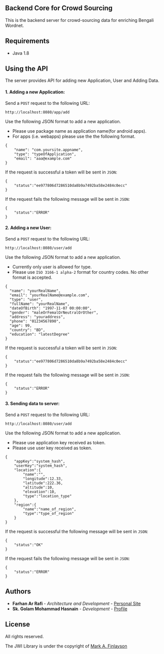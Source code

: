 ## Backend Core for Crowd Sourcing

This is the backend server for crowd-sourcing data for enriching Bengali Wordnet.

## Requirements

* Java 1.8

## Using the API

The server provides API for adding new Application, User and Adding Data.

#### 1. Adding a new Application:
Send a `POST` request to the following URL:
```
http://localhost:8080/app/add
```
Use the following JSON format to add a new application.
* Please use package name as application name(for android apps).
* For apps (i.e. webapps) please use the the following format.

```
{
    "name": "com.yoursite.appname",
    "type": "typeOfApplication",
    "email": "aaa@example.com"
}
```
If the request is successful a token will be sent in `JSON`:
```
{
    "status":"ee977806d7286510da8b9a7492ba58e2484c0ecc"
}
```
If the request fails the following message will be sent in `JSON`:
```
{
    "status":"ERROR"
}
```

#### 2. Adding a new User:
Send a `POST` request to the following URL:
```
http://localhost:8080/user/add
```
Use the following JSON format to add a new application.
* Currently only user is allowed for type.
* Please use `ISO 3166-1 alpha-2` format for country codes.
No other format is accepted.

```
{
  "name": "yourRealName",
  "email": "yourRealName@example.com",
  "type": "user",
  "fullName": "yourRealName",
  "dateOfBirth": "1997-11-07 00:00:00",
  "gender": "maleOrFemalOrNeutralOrOther",
  "address": "youraddress",
  "phone": "01234567890",
  "age": 99,
  "country": "BD",
  "education": "latestDegree"
}
```
If the request is successful a token will be sent in `JSON`:
```
{
    "status":"ee977806d7286510da8b9a7492ba58e2484c0ecc"
}
```
If the request fails the following message will be sent in `JSON`:
```
{
    "status":"ERROR"
}
```

#### 3. Sending data to server:
Send a `POST` request to the following URL:
```
http://localhost:8080/user/add
```
Use the following JSON format to add a new application.
* Please use application key received as token.
* Please use user key received as token.

```
{  
    "appKey":"system_hash",
    "userKey":"system_hash",
    "location":{  
        "name":"",
        "longitude":12.33,
        "latitude":222.36,
        "altitude":10,
        "elevation":10,
        "type":"location_type"
    },
    "region":{  
        "name":"name_of_region",
        "type":"type_of_region"
    }
}
```
If the request is successful the following message will be sent in `JSON`:
```
{
    "status":"OK"
}
```
If the request fails the following message will be sent in `JSON`:
```
{
    "status":"ERROR"
}
```
## Authors

* **Farhan Ar Rafi** - *Architecture and Development* - [Personal Site](https://farhanarrafi.com)
* **Sk. Golam Mohammad Hasnain** - *Development* - [Profile](https://github.com/Oithe)


## License

All rights reserved.

The JWI Library is under the copyright of [Mark A. Finlayson](https://users.cs.fiu.edu/~markaf/)